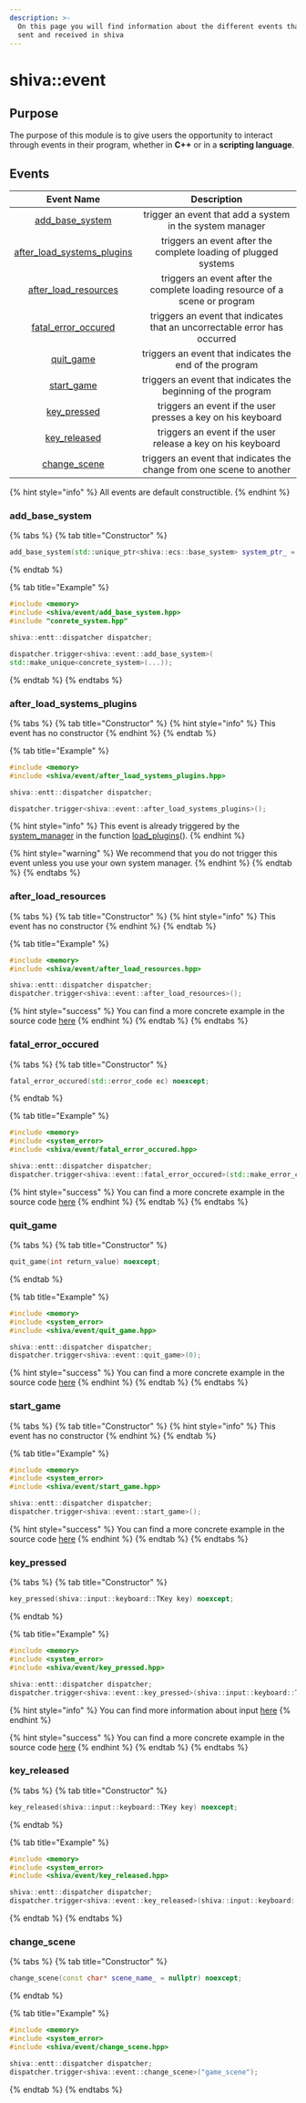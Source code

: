 ```yaml
---
description: >-
  On this page you will find information about the different events that can be
  sent and received in shiva
---
```


# shiva::event

## Purpose

The purpose of this module is to give users the opportunity to interact through events in their program, whether in **C++** or in a **scripting language**.

## Events

| Event Name | Description |
| :---: | :---: |
| [add\_base\_system](shiva-event.md#add_base_system) | trigger an event that add a system in the system manager |
| [after\_load\_systems\_plugins](shiva-event.md#after_load_systems_plugins) | triggers an event after the complete loading of plugged systems |
| [after\_load\_resources](shiva-event.md#after_load_resources) | triggers an event after the complete loading resource of a scene or program |
| [fatal\_error\_occured](shiva-event.md#fatal_error_occured) | triggers an event that indicates that an uncorrectable error has occurred |
| [quit\_game](shiva-event.md#quit_game) | triggers an event that indicates the end of the program |
| [start\_game](shiva-event.md#start_game) | triggers an event that indicates the beginning of the program |
| [key\_pressed](shiva-event.md#key_pressed) | triggers an event if the user presses a key on his keyboard |
| [key\_released](shiva-event.md#key_released) | triggers an event if the user release a key on his keyboard |
| [change\_scene](shiva-event.md#change_scene) | triggers an event that indicates the change from one scene to another |

{% hint style="info" %}
All events are default constructible.
{% endhint %}

### add\_base\_system

{% tabs %}
{% tab title="Constructor" %}
```cpp
add_base_system(std::unique_ptr<shiva::ecs::base_system> system_ptr_ = nullptr) noexcept
```
{% endtab %}

{% tab title="Example" %}
```cpp
#include <memory>
#include <shiva/event/add_base_system.hpp>
#include "conrete_system.hpp"

shiva::entt::dispatcher dispatcher;

dispatcher.trigger<shiva::event::add_base_system>(
std::make_unique<concrete_system>(...));
```
{% endtab %}
{% endtabs %}

### after\_load\_systems\_plugins

{% tabs %}
{% tab title="Constructor" %}
{% hint style="info" %}
This event has no constructor
{% endhint %}
{% endtab %}

{% tab title="Example" %}
```cpp
#include <memory>
#include <shiva/event/after_load_systems_plugins.hpp>

shiva::entt::dispatcher dispatcher;

dispatcher.trigger<shiva::event::after_load_systems_plugins>();
```

{% hint style="info" %}
This event is already triggered by the [system\_manager](shiva-ecs.md#system_manager) in the function [load\_plugins](shiva-ecs.md#load_plugins)\(\).
{% endhint %}

{% hint style="warning" %}
We recommend that you do not trigger this event unless you use your own system manager.
{% endhint %}
{% endtab %}
{% endtabs %}

### after\_load\_resources

{% tabs %}
{% tab title="Constructor" %}
{% hint style="info" %}
This event has no constructor
{% endhint %}
{% endtab %}

{% tab title="Example" %}
```cpp
#include <memory>
#include <shiva/event/after_load_resources.hpp>

shiva::entt::dispatcher dispatcher;
dispatcher.trigger<shiva::event::after_load_resources>();
```

{% hint style="success" %}
You can find a more concrete example in the source code [here](https://github.com/Milerius/shiva/blob/master/modules/sfml/shiva/sfml/resources/sfml-resources-registry.hpp#L333)
{% endhint %}
{% endtab %}
{% endtabs %}

### fatal\_error\_occured

{% tabs %}
{% tab title="Constructor" %}
```cpp
fatal_error_occured(std::error_code ec) noexcept;
```
{% endtab %}

{% tab title="Example" %}
```cpp
#include <memory>
#include <system_error>
#include <shiva/event/fatal_error_occured.hpp>

shiva::entt::dispatcher dispatcher;
dispatcher.trigger<shiva::event::fatal_error_occured>(std::make_error_code(std::errc::result_out_of_range));
```

{% hint style="success" %}
You can find a more concrete example in the source code [here](https://github.com/Milerius/shiva/blob/master/modules/ecs/shiva/ecs/system_manager.hpp#L355)
{% endhint %}
{% endtab %}
{% endtabs %}

### quit\_game

{% tabs %}
{% tab title="Constructor" %}
```cpp
quit_game(int return_value) noexcept;
```
{% endtab %}

{% tab title="Example" %}
```cpp
#include <memory>
#include <system_error>
#include <shiva/event/quit_game.hpp>

shiva::entt::dispatcher dispatcher;
dispatcher.trigger<shiva::event::quit_game>(0);
```

{% hint style="success" %}
You can find a more concrete example in the source code [here](https://github.com/Milerius/shiva/blob/master/modules/error/shiva/error/general_error_handler.hpp#L49)
{% endhint %}
{% endtab %}
{% endtabs %}

### start\_game

{% tabs %}
{% tab title="Constructor" %}
{% hint style="info" %}
This event has no constructor
{% endhint %}
{% endtab %}

{% tab title="Example" %}
```cpp
#include <memory>
#include <system_error>
#include <shiva/event/start_game.hpp>

shiva::entt::dispatcher dispatcher;
dispatcher.trigger<shiva::event::start_game>();
```

{% hint style="success" %}
You can find a more concrete example in the source code [here](https://github.com/Milerius/shiva/blob/master/modules/world/shiva/world/world.hpp#L46)
{% endhint %}
{% endtab %}
{% endtabs %}

### key\_pressed

{% tabs %}
{% tab title="Constructor" %}
```cpp
key_pressed(shiva::input::keyboard::TKey key) noexcept;
```
{% endtab %}

{% tab title="Example" %}
```cpp
#include <memory>
#include <system_error>
#include <shiva/event/key_pressed.hpp>

shiva::entt::dispatcher dispatcher;
dispatcher.trigger<shiva::event::key_pressed>(shiva::input::keyboard::TKey::A);
```

{% hint style="info" %}
You can find more information about input [here](shiva-input.md)
{% endhint %}

{% hint style="success" %}
You can find a more concrete example in the source code [here](https://github.com/Milerius/shiva/blob/66e2675368b59a060c11ccee2889f199d74de86c/modules/sfml/shiva/sfml/inputs/system-sfml-inputs.cpp#L30)
{% endhint %}
{% endtab %}
{% endtabs %}

### key\_released

{% tabs %}
{% tab title="Constructor" %}
```cpp
key_released(shiva::input::keyboard::TKey key) noexcept;
```
{% endtab %}

{% tab title="Example" %}
```cpp
#include <memory>
#include <system_error>
#include <shiva/event/key_released.hpp>

shiva::entt::dispatcher dispatcher;
dispatcher.trigger<shiva::event::key_released>(shiva::input::keyboard::TKey::A);
```
{% endtab %}
{% endtabs %}

### change\_scene

{% tabs %}
{% tab title="Constructor" %}
```cpp
change_scene(const char* scene_name_ = nullptr) noexcept;
```
{% endtab %}

{% tab title="Example" %}
```cpp
#include <memory>
#include <system_error>
#include <shiva/event/change_scene.hpp>

shiva::entt::dispatcher dispatcher;
dispatcher.trigger<shiva::event::change_scene>("game_scene");
```
{% endtab %}
{% endtabs %}

